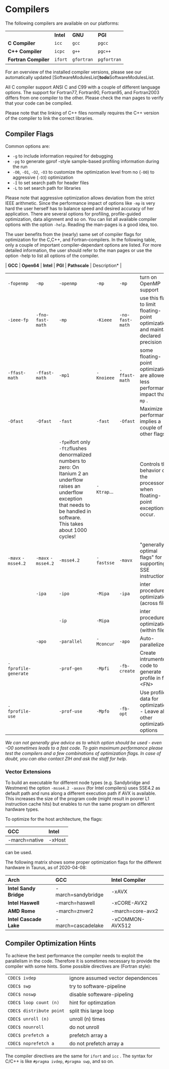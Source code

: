 # Compilers

The following compilers are available on our platforms:

|                      |           |            |             |
|----------------------|-----------|------------|-------------|
|                      | **Intel** | **GNU**    | **PGI**     |
| **C Compiler**       | `icc`     | `gcc`      | `pgcc`      |
| **C++ Compiler**     | `icpc`    | `g++`      | `pgc++`     |
| **Fortran Compiler** | `ifort`   | `gfortran` | `pgfortran` |

For an overview of the installed compiler versions, please see our automatically updated
[SoftwareModulesList]**todo**SoftwareModulesList.

All C compiler support ANSI C and C99 with a couple of different language options. The support for
Fortran77, Fortran90, Fortran95, and Fortran2003 differs from one compiler to the other. Please
check the man pages to verify that your code can be compiled.

Please note that the linking of C++ files normally requires the C++ version of the compiler to link
the correct libraries.

## Compiler Flags

Common options are:

- `-g` to include information required for debugging
- `-pg` to generate gprof -style sample-based profiling information during the run
- `-O0`, `-O1`, `-O2`, `-O3` to customize the optimization level from
  no (`-O0`) to aggressive (`-O3`) optimization
- `-I` to set search path for header files
- `-L` to set search path for libraries

Please note that aggressive optimization allows deviation from the strict IEEE arithmetic. Since the
performance impact of options like `-mp` is very hard the user herself has to balance speed and
desired accuracy of her application. There are several options for profiling, profile-guided
optimization, data alignment and so on. You can list all available compiler options with the option
`-help`. Reading the man-pages is a good idea, too.

The user benefits from the (nearly) same set of compiler flags for optimization for the C,C++, and
Fortran-compilers. In the following table, only a couple of important compiler-dependant options are
listed.  For more detailed information, the user should refer to the man pages or use the option
-help to list all options of the compiler.

\| **GCC** \| **Open64** \| **Intel** \| **PGI** \| **Pathscale** \|
Description\* \|

|                      |                    |                                                                                                                                                                                                                                                                              |             |                 |                                                                                     |
|----------------------|--------------------|------------------------------------------------------------------------------------------------------------------------------------------------------------------------------------------------------------------------------------------------------------------------------|-------------|-----------------|-------------------------------------------------------------------------------------|
| `-fopenmp`           | `-mp`              | `-openmp`                                                                                                                                                                                                                                                                    | `-mp`       | `-mp`           | turn on OpenMP support                                                              |
| `-ieee-fp`           | `-fno-fast-math`   | `-mp`                                                                                                                                                                                                                                                                        | `-Kieee`    | `-no-fast-math` | use this flag to limit floating-point optimizations and maintain declared precision |
| `-ffast-math`        | `-ffast-math`      | `-mp1`                                                                                                                                                                                                                                                                       | `-Knoieee`  | `-ffast-math`   | some floating-point optimizations are allowed, less performance impact than `-mp` . |
| `-Ofast`             | `-Ofast`           | `-fast`                                                                                                                                                                                                                                                                      | `-fast`     | `-Ofast`        | Maximize performance, implies a couple of other flags                               |
|                      |                    | `-fpe`<span class="twiki-macro FOOTNOTE">ifort only</span> `-ftz`<span class="twiki-macro FOOTNOTE">flushes denormalized numbers to zero: On Itanium 2 an underflow raises an underflow exception that needs to be handled in software. This takes about 1000 cycles!</span> | `-Ktrap`... |                 | Controls the behavior of the processor when floating-point exceptions occur.        |
| `-mavx` `-msse4.2`   | `-mavx` `-msse4.2` | `-msse4.2`                                                                                                                                                                                                                                                                   | `-fastsse`  | `-mavx`         | "generally optimal flags" for supporting SSE instructions                           |
|                      | `-ipa`             | `-ipo`                                                                                                                                                                                                                                                                       | `-Mipa`     | `-ipa`          | inter procedure optimization (across files)                                         |
|                      |                    | `-ip`                                                                                                                                                                                                                                                                        | `-Mipa`     |                 | inter procedure optimization (within files)                                         |
|                      | `-apo`             | `-parallel`                                                                                                                                                                                                                                                                  | `-Mconcur`  | `-apo`          | Auto-parallelizer                                                                   |
| `-fprofile-generate` |                    | `-prof-gen`                                                                                                                                                                                                                                                                  | `-Mpfi`     | `-fb-create`    | Create intrumented code to generate profile in file \<FN>                           |
| `-fprofile-use`      |                    | `-prof-use`                                                                                                                                                                                                                                                                  | `-Mpfo`     | `-fb-opt`       | Use profile data for optimization. - Leave all other optimization options           |

*We can not generally give advice as to which option should be used - even -O0 sometimes leads to a
fast code. To gain maximum performance please test the compilers and a few combinations of
optimization flags.  In case of doubt, you can also contact ZIH and ask the staff for help.*

### Vector Extensions

To build an executable for different node types (e.g. Sandybridge and
Westmere) the option `-msse4.2 -axavx` (for Intel compilers) uses SSE4.2
as default path and runs along a different execution path if AVX is
available. This increases the size of the program code (might result in
poorer L1 instruction cache hits) but enables to run the same program on
different hardware types.

To optimize for the host architecture, the flags:

| GCC           | Intel  |
|:--------------|:-------|
| -march=native | -xHost |

can be used.

The following matrix shows some proper optimization flags for the
different hardware in Taurus, as of 2020-04-08:

| Arch                   | GCC                | Intel Compiler   |
|:-----------------------|:-------------------|:-----------------|
| **Intel Sandy Bridge** | -march=sandybridge | -xAVX            |
| **Intel Haswell**      | -march=haswell     | -xCORE-AVX2      |
| **AMD Rome**           | -march=znver2      | -march=core-avx2 |
| **Intel Cascade Lake** | -march=cascadelake | -xCOMMON-AVX512  |

## Compiler Optimization Hints

To achieve the best performance the compiler needs to exploit the
parallelism in the code. Therefore it is sometimes necessary to provide
the compiler with some hints. Some possible directives are (Fortran
style):

|                          |                                   |
|--------------------------|-----------------------------------|
| `CDEC$ ivdep`            | ignore assumed vector dependences |
| `CDEC$ swp`              | try to software-pipeline          |
| `CDEC$ noswp`            | disable softeware-pipeling        |
| `CDEC$ loop count (n)`   | hint for optimzation              |
| `CDEC$ distribute point` | split this large loop             |
| `CDEC$ unroll (n)`       | unroll (n) times                  |
| `CDEC$ nounroll`         | do not unroll                     |
| `CDEC$ prefetch a`       | prefetch array a                  |
| `CDEC$ noprefetch a`     | do not prefetch array a           |

The compiler directives are the same for `ifort` and `icc` . The syntax for C/C++ is like `#pragma
ivdep`, `#pragma swp`, and so on.
